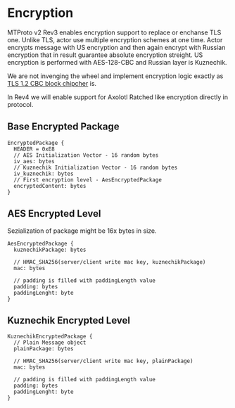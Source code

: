 # Encryption

MTProto v2 Rev3 enables encryption support to replace or enchanse TLS one. Unlike TLS, actor use multiple encryption schemes at one time. Actor encrypts message with US encryption and then again encrypt with Russian encryption that in result guarantee absolute encryption streight. US encryption is performed with AES-128-CBC and Russian layer is Kuznechik.

We are not invenging the wheel and implement encryption logic exactly as [TLS 1.2 CBC block chipcher](https://tools.ietf.org/html/rfc5246#section-6.2.3.2) is.

In Rev4 we will enable support for Axolotl Ratched like encryption directly in protocol.

## Base Encrypted Package

```
EncryptedPackage {
  HEADER = 0xE8
  // AES Initialization Vector - 16 random bytes
  iv_aes: bytes
  // Kuznechik Initialization Vector - 16 random bytes
  iv_kuznechik: bytes
  // First encryption level - AesEncryptedPackage
  encryptedContent: bytes
}
```

## AES Encrypted Level
Sezialization of package might be 16x bytes in size.
```
AesEncryptedPackage {
  kuznechikPackage: bytes
  
  // HMAC_SHA256(server/client write mac key, kuznechikPackage)
  mac: bytes
  
  // padding is filled with paddingLength value
  padding: bytes
  paddingLenght: byte
}
```

## Kuznechik Encrypted Level

```
KuznechikEncryptedPackage {
  // Plain Message object
  plainPackage: bytes
  
  // HMAC_SHA256(server/client write mac key, plainPackage)
  mac: bytes
  
  // padding is filled with paddingLength value
  padding: bytes
  paddingLenght: byte
}
```
